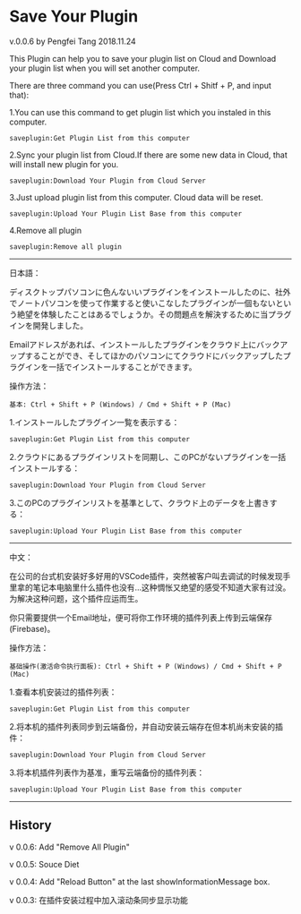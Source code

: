 # Save Your Plugin

v.0.0.6 by Pengfei Tang 2018.11.24

This Plugin can help you to save your plugin list on Cloud and Download your plugin list when you will set another computer.

There are three command you can use(Press Ctrl + Shitf + P, and input that):

1.You can use this command to get plugin list which you instaled in this computer.

    saveplugin:Get Plugin List from this computer

2.Sync your plugin list from Cloud.If there are some new data in Cloud, that will install new plugin for you.

    saveplugin:Download Your Plugin from Cloud Server

3.Just upload plugin list from this computer. Cloud data will be reset.

    saveplugin:Upload Your Plugin List Base from this computer

4.Remove all plugin

    saveplugin:Remove all plugin

-----------------------------
日本語：

ディスクトップパソコンに色んないいプラグインをインストールしたのに、社外でノートパソコンを使って作業すると使いこなしたプラグインが一個もないという絶望を体験したことはあるでしょうか。その問題点を解決するために当プラグインを開発しました。

Emailアドレスがあれば、インストールしたプラグインをクラウド上にバックアップすることができ、そしてほかのパソコンにてクラウドにバックアップしたプラグインを一括でインストールすることができます。

操作方法：

    基本: Ctrl + Shift + P (Windows) / Cmd + Shift + P (Mac)

1.インストールしたプラグイン一覧を表示する：

    saveplugin:Get Plugin List from this computer

2.クラウドにあるプラグインリストを同期し、このPCがないプラグインを一括インストールする：

    saveplugin:Download Your Plugin from Cloud Server

3.このPCのプラグインリストを基準として、クラウド上のデータを上書きする：

    saveplugin:Upload Your Plugin List Base from this computer

----------------------------

中文：

在公司的台式机安装好多好用的VSCode插件，突然被客户叫去调试的时候发现手里拿的笔记本电脑里什么插件也没有...这种惆怅又绝望的感受不知道大家有过没。为解决这种问题，这个插件应运而生。

你只需要提供一个Email地址，便可将你工作环境的插件列表上传到云端保存(Firebase)。

操作方法：

    基础操作(激活命令执行面板): Ctrl + Shift + P (Windows) / Cmd + Shift + P (Mac)

1.查看本机安装过的插件列表：

    saveplugin:Get Plugin List from this computer

2.将本机的插件列表同步到云端备份，并自动安装云端存在但本机尚未安装的插件：

    saveplugin:Download Your Plugin from Cloud Server

3.将本机插件列表作为基准，重写云端备份的插件列表：

    saveplugin:Upload Your Plugin List Base from this computer

----------------------------
## History

v 0.0.6: Add "Remove All Plugin"

v 0.0.5: Souce Diet

v 0.0.4: Add "Reload Button" at the last showInformationMessage box.

v 0.0.3: 在插件安装过程中加入滚动条同步显示功能